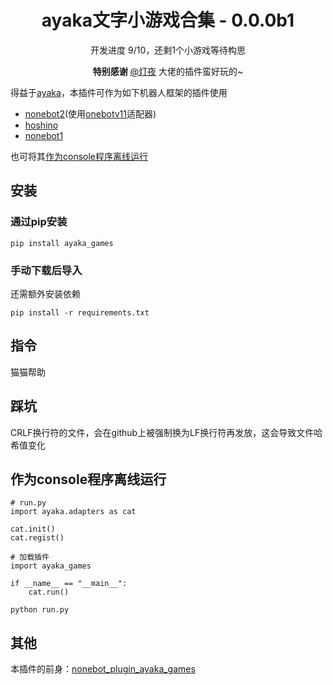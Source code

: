 <div align="center">

# ayaka文字小游戏合集 - 0.0.0b1

开发进度 9/10，还剩1个小游戏等待构思

**特别感谢**  [@灯夜](https://github.com/lunexnocty/Meiri) 大佬的插件蛮好玩的~

</div>

得益于[ayaka](https://github.com/bridgeL/ayaka)，本插件可作为如下机器人框架的插件使用
- [nonebot2](https://github.com/nonebot/nonebot2)(使用[onebotv11](https://github.com/nonebot/adapter-onebot)适配器)
- [hoshino](https://github.com/Ice-Cirno/HoshinoBot)
- [nonebot1](https://github.com/nonebot/nonebot)

也可将其[作为console程序离线运行](#作为console程序离线运行)

## 安装

### 通过pip安装

```
pip install ayaka_games
```

### 手动下载后导入

还需额外安装依赖

```
pip install -r requirements.txt
```

## 指令

猫猫帮助

## 踩坑

CRLF换行符的文件，会在github上被强制换为LF换行符再发放，这会导致文件哈希值变化


## 作为console程序离线运行

```
# run.py
import ayaka.adapters as cat

cat.init()
cat.regist()

# 加载插件
import ayaka_games

if __name__ == "__main__":
    cat.run()
```

```
python run.py
```

## 其他

本插件的前身：[nonebot_plugin_ayaka_games](https://github.com/bridgeL/nonebot-plugin-ayaka-games)
